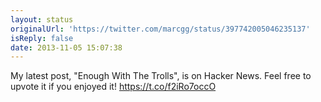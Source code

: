 ```yaml
---
layout: status
originalUrl: 'https://twitter.com/marcgg/status/397742005046235137'
isReply: false
date: 2013-11-05 15:07:38
---
```


My latest post, "Enough With The Trolls", is on Hacker News. Feel free to upvote it if you enjoyed it! https://t.co/f2iRo7occO
